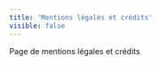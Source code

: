 ```yaml
---
title: 'Mentions légales et crédits'
visible: false
---
```


Page de mentions légales et crédits